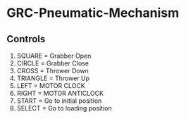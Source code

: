 # GRC-Pneumatic-Mechanism
##  Controls
1. SQUARE = Grabber Open
2. CIRCLE = Grabber Close
3. CROSS = Thrower Down
4. TRIANGLE = Thrower Up
5. LEFT = MOTOR CLOCK
6. RIGHT = MOTOR ANTICLOCK
7. START = Go to initial position
8. SELECT = Go to loading position

